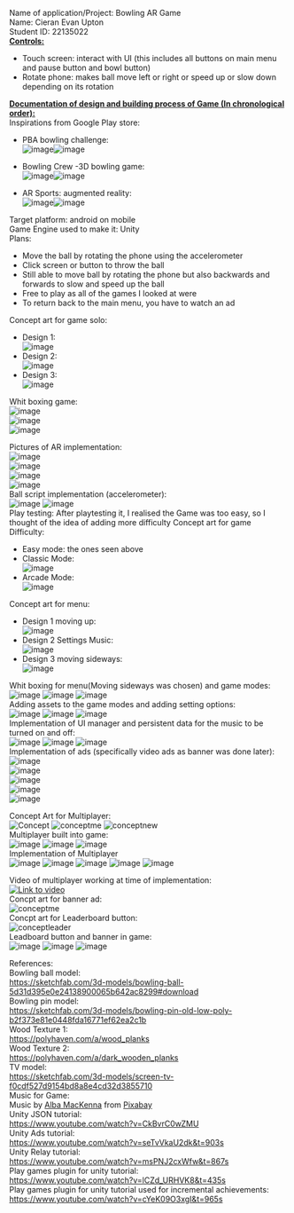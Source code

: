 Name of application/Project: Bowling AR Game  
Name: Cieran Evan Upton  
Student ID: 22135022  
<ins> **Controls:**</ins>   
- Touch screen: interact with UI (this includes all buttons on main menu and pause button and bowl button)  
- Rotate phone: makes ball move left or right or speed up or slow down depending on its rotation

<ins>**Documentation of design and building process of Game (In chronological order):**</ins>    
Inspirations from Google Play store:       
- PBA bowling challenge:  
![image](https://github.com/user-attachments/assets/57fbf417-8427-4a2f-861c-6c33172c7674)![image](https://github.com/user-attachments/assets/45b5c792-d45c-45a0-98e8-291946c90348)  

- Bowling Crew -3D bowling game:    
![image](https://github.com/user-attachments/assets/98b31a61-5bcc-4ec1-913d-01e631f7d713)![image](https://github.com/user-attachments/assets/fec6f313-bae0-4f7d-b5cf-6584d96db2c4)  

- AR Sports: augmented reality:  
![image](https://github.com/user-attachments/assets/9ff729de-cb88-465f-b5b5-34e5c394380a)![image](https://github.com/user-attachments/assets/dbdc21f1-5bdc-4fc6-bf89-203eb4706597)   

Target platform: android on mobile   
Game Engine used to make it: Unity   
Plans:
- Move the ball by rotating the phone using the accelerometer   
- Click screen or button to throw the ball   
- Still able to move ball by rotating the phone but also backwards and forwards to slow and speed up the ball   
- Free to play as all of the games I looked at were   
- To return back to the main menu, you have to watch an ad   

Concept art for game solo:   
- Design 1:   
    ![image](https://github.com/user-attachments/assets/1f1bec03-d542-4fe9-a363-a6c88bcf8780)   
- Design 2:   
  ![image](https://github.com/user-attachments/assets/e936faa7-a691-4175-8265-51ecb6d9dccf)
- Design 3:   
  ![image](https://github.com/user-attachments/assets/76c75393-156e-4144-baff-1a5345856b8b)

Whit boxing game:    
![image](https://github.com/user-attachments/assets/e2bd5f5c-9ebc-47cd-a0fa-4269bb5fc606)   
![image](https://github.com/user-attachments/assets/2c415265-4033-480e-9b3a-1e7c6320a071)    
![image](https://github.com/user-attachments/assets/ace0326e-6913-4912-a9d0-4ab60cdec490)     

Pictures of AR implementation:      
![image](https://github.com/user-attachments/assets/2635e808-c1b3-4e0f-b04c-826b36b2ce4e)   
![image](https://github.com/user-attachments/assets/6e9832da-c805-4fe3-85b8-b7682abe5632)    
![image](https://github.com/user-attachments/assets/207f46fd-f534-4626-a619-5c80d9dd163f)    
![image](https://github.com/user-attachments/assets/a87dca3e-b93c-4d79-b399-3dcaa83da21d)    
Ball script implementation (accelerometer):    
![image](https://github.com/user-attachments/assets/9d812470-830a-4261-a4e2-5921c6bebb3c)
![image](https://github.com/user-attachments/assets/c02f8d96-64a2-416f-ad91-e977f49411fc)    
Play testing: After playtesting it, I realised the Game was too easy, so I thought of the idea of adding more difficulty 
Concept art for game Difficulty:
- Easy mode: the ones seen above
- Classic Mode:     
  ![image](https://github.com/user-attachments/assets/5ed62ae4-2c29-42fa-8885-63c6190064c1)    
- Arcade Mode:    
  ![image](https://github.com/user-attachments/assets/d43e85a7-91d9-41fb-a651-bdc09f396384)

Concept art for menu:
- Design 1 moving up:     
  ![image](https://github.com/user-attachments/assets/dffcbcb3-4345-4416-a27d-f52fb2bdb6cb)     
- Design 2 Settings Music:     
  ![image](https://github.com/user-attachments/assets/42b4b951-fde2-4621-bd23-5241ffa30868)     
- Design 3 moving sideways:     
  ![image](https://github.com/user-attachments/assets/03c9e064-f7aa-41ff-94eb-b974239cd285)     

Whit boxing for menu(Moving sideways was chosen) and game modes:       
 ![image](https://github.com/user-attachments/assets/9c1bbf83-30f0-44f0-8281-cdcd73aa9f15)
 ![image](https://github.com/user-attachments/assets/6e0c4005-c396-4635-9e20-78174e277377)
 ![image](https://github.com/user-attachments/assets/af4a59b6-41c0-4f26-8569-3e2b157be347)      
Adding assets to the game modes and adding setting options:     
![image](https://github.com/user-attachments/assets/e6f6b869-5a62-4e9c-85b2-1f7aab0a6ea9)
![image](https://github.com/user-attachments/assets/c962b78c-bbf4-4f30-9da7-1d2485b8f42a)
![image](https://github.com/user-attachments/assets/aa46efef-1951-4b35-a9ce-fd75b41fc1bd)      
Implementation of UI manager and persistent data for the music to be turned on and off:    
![image](https://github.com/user-attachments/assets/95ffd7b4-514c-42c2-8d2d-b79bb4cb78fe)
![image](https://github.com/user-attachments/assets/9c065b91-ef3a-4cb7-9e5d-f96c41ff3595)
![image](https://github.com/user-attachments/assets/046aea71-2b1f-4799-bb3e-91cb4fb33602)      
Implementation of ads (specifically video ads as banner was done later):      
![image](https://github.com/user-attachments/assets/c110f304-c0f9-4dc6-8e9a-7d54cf739ba6)     
![image](https://github.com/user-attachments/assets/8db422ca-358c-4673-906f-1f4d55419565)    
![image](https://github.com/user-attachments/assets/d8452143-c60c-4003-8f5f-36cf9de4c692)      
![image](https://github.com/user-attachments/assets/b79865e4-8e6d-4d21-922f-e8d0a77117c2)      
![image](https://github.com/user-attachments/assets/da12ba22-c174-46fe-ac8d-967d1a8a85d8)      

Concept Art for Multiplayer:     
![Concept](https://github.com/user-attachments/assets/3b3e0e1d-51ed-4f02-affe-052b40eb53e6)
![conceptme](https://github.com/user-attachments/assets/e63a1a1a-81e4-4d7c-b3e0-2f74c440b919)
![conceptnew](https://github.com/user-attachments/assets/33bd9b00-1ab4-417a-bace-f210040eee4e)        
Multiplayer built into game:    
![image](https://github.com/user-attachments/assets/464eead2-128e-4712-baa8-c00fa559f2ec)
![image](https://github.com/user-attachments/assets/83f70fef-ef93-467e-b543-d2517b339b3f)
![image](https://github.com/user-attachments/assets/375d7c78-fa83-483e-a63f-72b5b95b3bfe)      
Implementation of Multiplayer        
![image](https://github.com/user-attachments/assets/bb8e69e4-8fe1-47be-bc7a-4629e39e429f)
![image](https://github.com/user-attachments/assets/c1a2caff-ec78-4f97-898c-3b8ec79f1b3e)
![image](https://github.com/user-attachments/assets/8a8137c1-b9bb-42d4-95b2-ff0d4ed67d0b)
![image](https://github.com/user-attachments/assets/39af828c-32aa-45eb-a1de-7ee1c7efc8d7)
![image](https://github.com/user-attachments/assets/64320bff-7117-435b-88d8-970a45340669)        

Video of multiplayer working at time of implementation:     
[![Link to video](https://img.youtube.com/vi/lyqnZggU-HI/0.jpg)](https://www.youtube.com/shorts/lyqnZggU-HI)   
Concpt art for banner ad:      
![conceptme](https://github.com/user-attachments/assets/2aa72cfe-2502-4b29-a9f8-a779dff761a2)       
Concpt art for Leaderboard button:       
![conceptleader](https://github.com/user-attachments/assets/e5a40952-b272-4674-b7ae-a16ce0ee233d)      
Leadboard button and banner in game:     
![image](https://github.com/user-attachments/assets/49a71951-9125-49c6-b3b6-32026404227e)
![image](https://github.com/user-attachments/assets/b31a840f-444f-434e-a294-763b4339ee28)
![image](https://github.com/user-attachments/assets/7eb10b41-509d-4967-9ede-5d2ae4573c5e)

References:      
Bowling ball model:     
https://sketchfab.com/3d-models/bowling-ball-5d31d395e0e24138900065b642ac8299#download     
Bowling pin model:     
https://sketchfab.com/3d-models/bowling-pin-old-low-poly-b2f373e81e0448fda16771ef62ea2c1b     
Wood Texture 1:      
https://polyhaven.com/a/wood_planks    
Wood Texture 2:      
https://polyhaven.com/a/dark_wooden_planks     
TV model:      
https://sketchfab.com/3d-models/screen-tv-f0cdf527d9154bd8a8e4cd32d3855710     
Music for Game:      
Music by <a href="https://pixabay.com/users/alba_mac-40740995/?utm_source=link-attribution&utm_medium=referral&utm_campaign=music&utm_content=176807">Alba MacKenna</a> from <a href="https://pixabay.com//?utm_source=link-attribution&utm_medium=referral&utm_campaign=music&utm_content=176807">Pixabay</a>      
Unity JSON tutorial:      
https://www.youtube.com/watch?v=CkBvrC0wZMU     
Unity Ads tutorial:      
https://www.youtube.com/watch?v=seTvVkaU2dk&t=903s      
Unity Relay tutorial:     
https://www.youtube.com/watch?v=msPNJ2cxWfw&t=867s        
Play games plugin for unity tutorial:     
https://www.youtube.com/watch?v=lCZd_URHVK8&t=435s      
Play games plugin for unity tutorial used for incremental achievements:      
https://www.youtube.com/watch?v=cYeK09O3xgI&t=965s      
